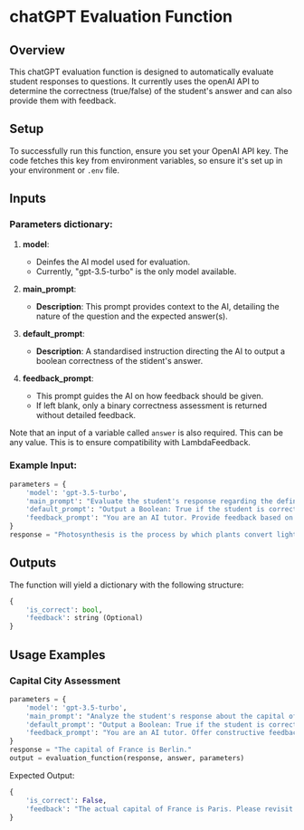 # chatGPT Evaluation Function

## Overview
This chatGPT evaluation function is designed to automatically evaluate student responses to questions. It currently uses the openAI API to determine the correctness (true/false) of the student's answer and can also provide them with feedback.

## Setup
To successfully run this function, ensure you set your OpenAI API key. The code fetches this key from environment variables, so ensure it's set up in your environment or `.env` file.

## Inputs

### Parameters dictionary:

1. **model**: 
   - Deinfes the AI model used for evaluation.
   - Currently, "gpt-3.5-turbo" is the only model available.

2. **main_prompt**: 
   - **Description**: This prompt provides context to the AI, detailing the nature of the question and the expected answer(s).

3. **default_prompt**: 
   - **Description**: A standardised instruction directing the AI to output a boolean correctness of the stident's answer.

4. **feedback_prompt**: 
   - This prompt guides the AI on how feedback should be given. 
   - If left blank, only a binary correctness assessment is returned without detailed feedback.
  
Note that an input of a variable called `answer` is also required. This can be any value. This is to ensure compatibility with LambdaFeedback.

### Example Input:

```python
parameters = {
    'model': 'gpt-3.5-turbo',
    'main_prompt': "Evaluate the student's response regarding the definition of photosynthesis",
    'default_prompt': "Output a Boolean: True if the student is correct and False if they are incorrect.",
    'feedback_prompt': "You are an AI tutor. Provide feedback based on the student's answer."
}
response = "Photosynthesis is the process by which plants convert light energy into chemical energy to fuel their growth."
```

## Outputs

The function will yield a dictionary with the following structure:

```python
{
    'is_correct': bool,
    'feedback': string (Optional)
}
```

## Usage Examples

### Capital City Assessment

```python
parameters = {
    'model': 'gpt-3.5-turbo',
    'main_prompt': "Analyze the student's response about the capital of France.",
    'default_prompt': "Output a Boolean: True if the student is correct and False if they are incorrect.",
    'feedback_prompt': "You are an AI tutor. Offer constructive feedback."
}
response = "The capital of France is Berlin."
output = evaluation_function(response, answer, parameters)
```

Expected Output:

```python
{
    'is_correct': False,
    'feedback': "The actual capital of France is Paris. Please revisit your geography notes."
}
```
